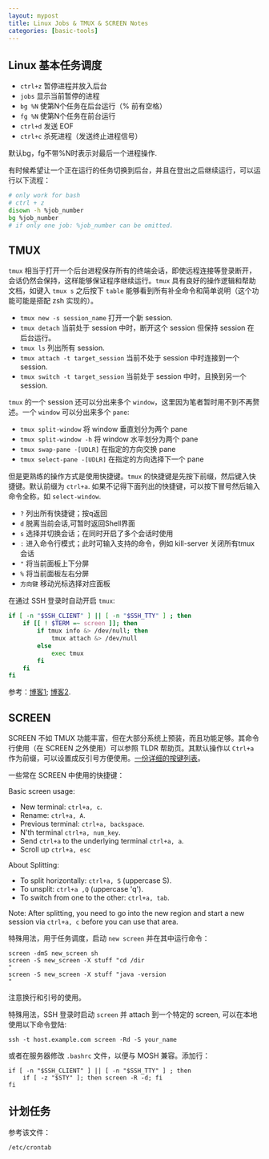 ```yaml
---
layout: mypost
title: Linux Jobs & TMUX & SCREEN Notes
categories: [basic-tools]
---
```


## Linux 基本任务调度

- `ctrl+z` 暂停进程并放入后台
- `jobs` 显示当前暂停的进程
- `bg %N` 使第N个任务在后台运行（% 前有空格）
- `fg %N` 使第N个任务在前台运行
- `ctrl+d` 发送 EOF
- `ctrl+c` 杀死进程（发送终止进程信号）

默认bg，fg不带%N时表示对最后一个进程操作.

有时候希望让一个正在运行的任务切换到后台，并且在登出之后继续运行，可以运行以下流程：

```sh
# only work for bash
# ctrl + z
disown -h %job_number
bg %job_number
# if only one job: %job_number can be omitted.
```

## TMUX

`tmux` 相当于打开一个后台进程保存所有的终端会话，即使远程连接等登录断开，会话仍然会保持，这样能够保证程序继续运行。`tmux` 具有良好的操作逻辑和帮助文档，如键入 `tmux s` 之后按下 `table` 能够看到所有补全命令和简单说明（这个功能可能是搭配 zsh 实现的）。 

- `tmux new -s session_name` 打开一个新 session.
- `tmux detach` 当前处于 session 中时，断开这个 session 但保持 session 在后台运行。
- `tmux ls` 列出所有 session.
- `tmux attach -t target_session` 当前不处于 session 中时连接到一个 session.
- `tmux switch -t target_session` 当前处于 session 中时，且换到另一个 session.

`tmux` 的一个 session 还可以分出来多个 `window`，这里因为笔者暂时用不到不再赘述。一个 `window` 可以分出来多个 `pane`:

- `tmux split-window` 将 window 垂直划分为两个 pane
- `tmux split-window -h` 将 window 水平划分为两个 pane
- `tmux swap-pane -[UDLR]` 在指定的方向交换 pane
- `tmux select-pane -[UDLR]` 在指定的方向选择下一个 pane

但是更熟练的操作方式是使用快捷键。`tmux` 的快捷键是先按下前缀，然后键入快捷键。默认前缀为 `ctrl+a`. 如果不记得下面列出的快捷键，可以按下冒号然后输入命令全称，如 `select-window`.

- `?` 列出所有快捷键；按q返回
- `d` 脱离当前会话,可暂时返回Shell界面
- `s` 选择并切换会话；在同时开启了多个会话时使用
- `:` 进入命令行模式；此时可输入支持的命令，例如 kill-server 关闭所有tmux会话
- `"` 将当前面板上下分屏
- `%` 将当前面板左右分屏
- `方向键` 移动光标选择对应面板

在通过 SSH 登录时自动开启 `tmux`:

```sh
if [ -n "$SSH_CLIENT" ] || [ -n "$SSH_TTY" ] ; then
    if [[ ! $TERM =~ screen ]]; then
        if tmux info &> /dev/null; then
            tmux attach &> /dev/null
        else
            exec tmux
        fi
    fi
fi
```

参考：[博客1](http://wdxtub.com/2016/f03/30/tmux-guide/); [博客2](http://kumu-linux.github.io/blog/2013/08/06/tmux/).

## SCREEN

SCREEN 不如 TMUX 功能丰富，但在大部分系统上预装，而且功能足够。其命令行使用（在 SCREEN 之外使用）可以参照 TLDR 帮助页。其默认操作以 `Ctrl+a` 作为前缀，可以设置成反引号方便使用。[一份详细的按键列表](http://aperiodic.net/screen/quick_reference)。

一些常在 SCREEN 中使用的快捷键：

Basic screen usage:

- New terminal: `ctrl+a, c`.
- Rename: `ctrl+a, A`.
- Previous terminal: `ctrl+a, backspace`.
- N'th terminal `ctrl+a, num_key`.
- Send `ctrl+a` to the underlying terminal `ctrl+a, a`.
- Scroll up `ctrl+a, esc`

About Splitting:

- To split horizontally: `ctrl+a, S` (uppercase S).
- To unsplit: `ctrl+a ,Q` (uppercase 'q').
- To switch from one to the other: `ctrl+a, tab`.

Note: After splitting, you need to go into the new region and start a new session via `ctrl+a, c` before you can use that area. 

特殊用法，用于任务调度，启动 `new screen` 并在其中运行命令：

```
screen -dmS new_screen sh
screen -S new_screen -X stuff "cd /dir
"
screen -S new_screen -X stuff "java -version
"
```

注意换行和引号的使用。

特殊用法，SSH 登录时启动 `screen` 并 attach 到一个特定的 screen, 可以在本地使用以下命令登陆:

    ssh -t host.example.com screen -Rd -S your_name

或者在服务器修改 `.bashrc` 文件，以便与 MOSH 兼容。添加行：
    
    if [ -n "$SSH_CLIENT" ] || [ -n "$SSH_TTY" ] ; then
        if [ -z "$STY" ]; then screen -R -d; fi
    fi

## 计划任务

参考该文件：

```
/etc/crontab
```


